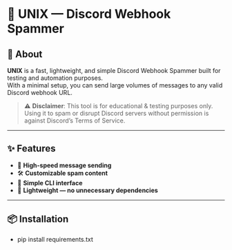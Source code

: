# 🖤 UNIX — Discord Webhook Spammer

## 📌 About
**UNIX** is a fast, lightweight, and simple Discord Webhook Spammer built for testing and automation purposes.  
With a minimal setup, you can send large volumes of messages to any valid Discord webhook URL.

> ⚠️ **Disclaimer**: This tool is for educational & testing purposes only.  
> Using it to spam or disrupt Discord servers without permission is against Discord’s Terms of Service.

---

## ✨ Features
- 🚀 **High-speed message sending**
- 🛠 **Customizable spam content**
- 🌙 **Simple CLI interface**
- 📂 **Lightweight — no unnecessary dependencies**

---

## 📦 Installation

- pip install requirements.txt
